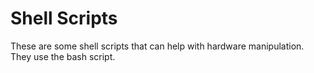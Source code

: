 # Shell Scripts
These are some shell scripts that can help with hardware manipulation. They use the bash script.
